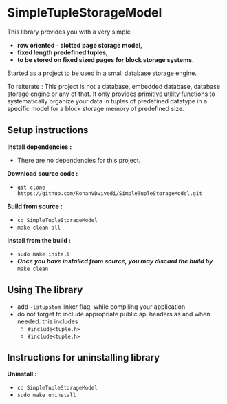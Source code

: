 # SimpleTupleStorageModel

This library provides you with a very simple 
 * **row oriented - slotted page storage model,**
 * **fixed length predefined tuples,**
 * **to be stored on fixed sized pages for block storage systems.**

Started as a project to be used in a small database storage engine.

To reiterate : This project is not a database, embedded database, database storage engine or any of that.
It only provides primitive utility functions to systematically organize your data in tuples of predefined datatype in a specific model for a block storage memory of predefined size.

## Setup instructions
**Install dependencies :**
 * There are no dependencies for this project.

**Download source code :**
 * `git clone https://github.com/RohanVDvivedi/SimpleTupleStorageModel.git`

**Build from source :**
 * `cd SimpleTupleStorageModel`
 * `make clean all`

**Install from the build :**
 * `sudo make install`
 * ***Once you have installed from source, you may discard the build by*** `make clean`

## Using The library
 * add `-lstupstom` linker flag, while compiling your application
 * do not forget to include appropriate public api headers as and when needed. this includes
   * `#include<tuple.h>`
   * `#include<tuple.h>`

## Instructions for uninstalling library

**Uninstall :**
 * `cd SimpleTupleStorageModel`
 * `sudo make uninstall`

